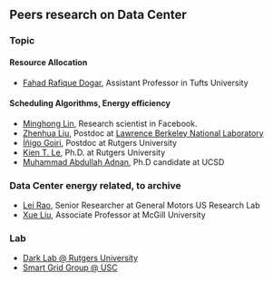## Peers research on Data Center

### Topic
#### Resource Allocation
- [Fahad Rafique Dogar](https://sites.google.com/site/fahaddogar/home), Assistant Professor in Tufts University


#### Scheduling Algorithms, Energy efficiency
- [Minghong Lin](http://users.cms.caltech.edu/~mhlin/), Research scientist in Facebook.
- [Zhenhua Liu](http://users.cms.caltech.edu/~zliu2/), Postdoc at [Lawrence Berkeley National Laboratory](http://www.lbl.gov/)
- [Íñigo Goiri](http://www.research.rutgers.edu/~goiri/), Postdoc at Rutgers University
- [Kien T. Le](http://www.cs.rutgers.edu/~lekien/), Ph.D. at Rutgers University
- [Muhammad Abdullah Adnan](https://sites.google.com/site/abdullahadnan/), Ph.D candidate at UCSD

### Data Center energy related, to archive
- [Lei Rao](https://sites.google.com/site/drleirao/), Senior Researcher at General Motors US Research Lab
- [Xue Liu](http://www.cs.mcgill.ca/~xueliu/), Associate Professor at McGill University


### Lab
- [Dark Lab @ Rutgers University](http://www.darklab.rutgers.edu/) 
- [Smart Grid Group  @ USC](http://ganges.usc.edu/wiki/Smart_Grid)
